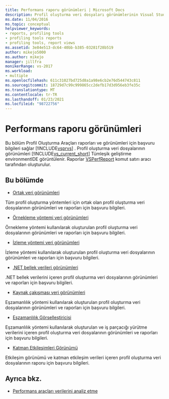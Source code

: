 ```yaml
---
title: Performans raporu görünümleri | Microsoft Docs
description: Profil oluşturma veri dosyaları görünümlerinin Visual Studio tümleşik geliştirme environmentIDE nasıl görüntülendiğini öğrenin.
ms.date: 11/04/2016
ms.topic: conceptual
helpviewer_keywords:
- reports, profiling tools
- profiling tools reports
- profiling tools, report views
ms.assetid: 3e84e513-dc64-40bb-b385-03281f28b519
author: mikejo5000
ms.author: mikejo
manager: jillfra
monikerRange: vs-2017
ms.workload:
- multiple
ms.openlocfilehash: 611c31027bd725d8a1a98e6cb2e76d544743c811
ms.sourcegitcommit: 18729d7c99c999865cc2defb17d3d956eb3fe35c
ms.translationtype: MT
ms.contentlocale: tr-TR
ms.lasthandoff: 01/23/2021
ms.locfileid: "98722756"
---
```

# <a name="performance-report-views"></a>Performans raporu görünümleri
Bu bölüm Profil Oluşturma Araçları raporları ve görünümleri için başvuru bilgileri sağlar [!INCLUDE[vsprvs](../code-quality/includes/vsprvs_md.md)] . Profil oluşturma veri dosyalarının görünümleri [!INCLUDE[vs_current_short](../code-quality/includes/vs_current_short_md.md)] Tümleşik geliştirme environmentIDE görüntülenir. Raporlar [VSPerfReport](../profiling/vsperfreport.md) komut satırı aracı tarafından oluşturulur.

## <a name="in-this-section"></a>Bu bölümde
- [Ortak veri görünümleri](../profiling/common-data-views.md)

 Tüm profil oluşturma yöntemleri için ortak olan profil oluşturma veri dosyalarının görünümleri ve raporları için başvuru bilgileri.

- [Örnekleme yöntemi veri görünümleri](../profiling/profiler-sampling-method-data-views.md)

 Örnekleme yöntemi kullanılarak oluşturulan profil oluşturma veri dosyalarının görünümleri ve raporları için başvuru bilgileri.

- [İzleme yöntemi veri görünümleri](../profiling/instrumentation-method-data-views.md)

 İzleme yöntemi kullanılarak oluşturulan profil oluşturma veri dosyalarının görünümleri ve raporları için başvuru bilgileri.

- [.NET bellek verileri görünümleri](../profiling/dotnet-memory-data-views.md)

 .NET bellek verilerini içeren profil oluşturma veri dosyalarının görünümleri ve raporları için başvuru bilgileri.

- [Kaynak çakışması veri görünümleri](../profiling/resource-contention-data-views.md)

 Eşzamanlılık yöntemi kullanılarak oluşturulan profil oluşturma veri dosyalarının görünümleri ve raporları için başvuru bilgileri.

- [Eşzamanlılık Görselleştiricisi](../profiling/concurrency-visualizer.md)

 Eşzamanlılık yöntemi kullanılarak oluşturulan ve iş parçacığı yürütme verilerini içeren profil oluşturma veri dosyalarının görünümleri ve raporları için başvuru bilgileri.

- [Katman Etkileşimleri Görünümü](../profiling/tier-interactions-view.md)

 Etkileşim görünümü ve katman etkileşim verileri içeren profil oluşturma veri dosyalarının raporu için başvuru bilgileri.

## <a name="see-also"></a>Ayrıca bkz.
- [Performans araçları verilerini analiz etme](../profiling/analyzing-performance-tools-data.md)
